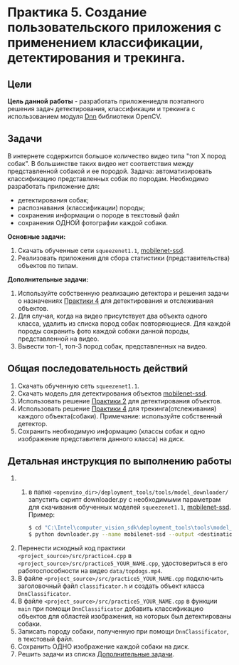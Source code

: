 ﻿# Практика 5. Создание пользовательского приложения с применением классификации, детектирования и трекинга. 

## Цели

__Цель данной работы__ - разработать приложениедля поэтапного решения задач детектирования, классификации и трекинга с использованием модуля [Dnn][opencv_dnn] библиотеки OpenCV. 

## Задачи

В интернете содержится большое количество видео типа "топ X пород собак". В большинстве таких видео нет соответствия между представленной собакой и ее породой. Задача: автоматизировать классификацию представленных собак по породам. Необходимо разработать приложение для:

  - детектирования собак;
  - распознавания (классификации) породы;
  - сохранения информации о породе в текстовый файл
  - сохранения ОДНОЙ фотографии каждой собаки. 

__Основные задачи:__

 1. Скачать обученные сети `squeezenet1.1`, [mobilenet-ssd][mobilenetssd]. 
 1. Реализовать приложения для сбора статистики (представительства) объектов по типам.
 
__Дополнительные задачи:__

 1. Используйте собственную реализацию детектора и решения задачи о назначениях [Практики 4][practice4] для детектирования и  отслеживания объектов.
 1. Для случая, когда на видео присутствует два объекта одного класса, удалить из списка пород собак повторяющиеся. Для каждой породы сохранить фото каждой собаки данной породы, представленной на видео.
 1. Вывести топ-1, топ-3 пород собак, представленных на видео.
 
 ## Общая последовательность действий
 
 1. Скачать обученную сеть `squeezenet1.1`. 
 1. Скачать модель для детектирования объектов [mobilenet-ssd][mobilenetssd].
 1. Использовать решение [Практики 2][practice2] для детектирования объектов.
 1. Использовать решение [Практики 4][practice4] для трекинга(отслеживания) каждого объекта(собаки). Примечание: используйте собственный детектор.
 1. Сохранить необходимую информацию (классы собак и одно изображение представителя данного класса) на диск.
 
## Детальная инструкция по выполнению работы

 1. 1. в папке `<openvino_dir>/deployment_tools/tools/model_downloader/`  запустить скрипт downloader.py с необходимыми параметрам для скачивания обученных моделей `squeezenet1.1`, [mobilenet-ssd][mobilenetssd]. Пример:

        ```bash
        $ cd "C:\Intel\computer_vision_sdk\deployment_tools\tools\model_downloader"
        $ python downloader.py --name mobilenet-ssd --output <destination_folder>
        ```  
 1. Перенести исходный код практики `<project_source>/src/practice4.cpp` в  `<project_source>/src/practice5_YOUR_NAME.cpp`, удостовериться в его работоспособности на видео `data/topdogs.mp4`.
 1. В файле `<project_source>/src/practice5_YOUR_NAME.cpp` подключить заголовочный файл `classificator.h` и создать объект класса `DnnClassificator`.
 1. В файле `<project_source>/src/practice5_YOUR_NAME.cpp` в функции `main` при помощи `DnnClassificator` добавить классификацию объектов для областей изображения, на которых был детектированы собаки.
 1. Записать породу собаки, полученную при помощи `DnnClassificator`, в текстовый файл. 
 1. Сохранить ОДНО изображение каждой собаки на диск.
 1. Решить задачи из списка [Дополнительные задачи][addtasks]. 
 
<!-- LINKS -->
[addtasks]: README_5.md#Задачи
[opencv_dnn]: https://docs.opencv.org/4.1.0/df/d57/namespacecv_1_1dnn.html
[mobilenetssd]: https://github.com/chuanqi305/MobileNet-SSD
[practice3]: README_3.md
[practice2]: README_2.md
[practice4]: README_4.md
